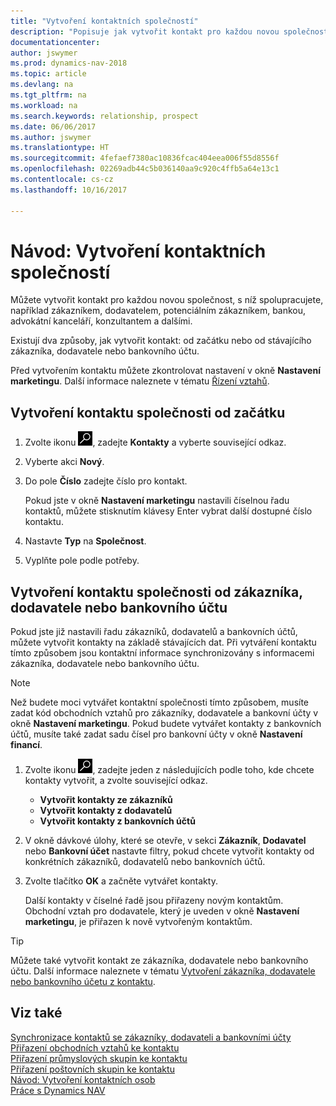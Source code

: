 ```yaml
---
title: "Vytvoření kontaktních společností"
description: "Popisuje jak vytvořit kontakt pro každou novou společnost nebo potenciální společnost, s níž spolupracujete nebo s níž máte vztah."
documentationcenter: 
author: jswymer
ms.prod: dynamics-nav-2018
ms.topic: article
ms.devlang: na
ms.tgt_pltfrm: na
ms.workload: na
ms.search.keywords: relationship, prospect
ms.date: 06/06/2017
ms.author: jswymer
ms.translationtype: HT
ms.sourcegitcommit: 4fefaef7380ac10836fcac404eea006f55d8556f
ms.openlocfilehash: 02269adb44c5b036140aa9c920c4ffb5a64e13c1
ms.contentlocale: cs-cz
ms.lasthandoff: 10/16/2017

---
```

# <a name="how-to-create-contact-companies"></a>Návod: Vytvoření kontaktních společností
Můžete vytvořit kontakt pro každou novou společnost, s níž spolupracujete, například zákazníkem, dodavatelem, potenciálním zákazníkem, bankou, advokátní kanceláří, konzultantem a dalšími.

Existují dva způsoby, jak vytvořit kontakt: od začátku nebo od stávajícího zákazníka, dodavatele nebo bankovního účtu.

Před vytvořením kontaktu můžete zkontrolovat nastavení v okně **Nastavení marketingu**. Další informace naleznete v tématu [Řízení vztahů](marketing-setup-marketing.md).

## <a name="create-a-company-contact-from-scratch"></a>Vytvoření kontaktu společnosti od začátku
1. Zvolte ikonu ![Vyhledat stránku nebo sestavu](media/ui-search/search_small.png "Ikona Vyhledat stránku nebo sestavu"), zadejte **Kontakty** a vyberte související odkaz.
2. Vyberte akci **Nový**.
3. Do pole **Číslo** zadejte číslo pro kontakt.

    Pokud jste v okně **Nastavení marketingu** nastavili číselnou řadu kontaktů, můžete stisknutím klávesy Enter vybrat další dostupné číslo kontaktu.  
4. Nastavte **Typ** na **Společnost**.
5. Vyplňte pole podle potřeby.

## <a name="to-create-a-company-contact-from-a-customer-vendor-or-bank-account"></a>Vytvoření kontaktu společnosti od zákazníka, dodavatele nebo bankovního účtu
Pokud jste již nastavili řadu zákazníků, dodavatelů a bankovních účtů, můžete vytvořit kontakty na základě stávajících dat. Při vytváření kontaktu tímto způsobem jsou kontaktní informace synchronizovány s informacemi zákazníka, dodavatele nebo bankovního účtu.

> [!NOTE]  
>   Než budete moci vytvářet kontaktní společnosti tímto způsobem, musíte zadat kód obchodních vztahů pro zákazníky, dodavatele a bankovní účty v okně **Nastavení marketingu**. Pokud budete vytvářet kontakty z bankovních účtů, musíte také zadat sadu čísel pro bankovní účty v okně **Nastavení financí**.

1. Zvolte ikonu ![Vyhledat stránku nebo sestavu](media/ui-search/search_small.png "Ikona Vyhledat stránku nebo sestavu"), zadejte jeden z následujících podle toho, kde chcete kontakty vytvořit, a zvolte související odkaz.
   * **Vytvořit kontakty ze zákazníků**
   * **Vytvořit kontakty z dodavatelů**
   * **Vytvořit kontakty z bankovních účtů**
2. V okně dávkové úlohy, které se otevře, v sekci **Zákazník**, **Dodavatel** nebo **Bankovní účet** nastavte filtry, pokud chcete vytvořit kontakty od konkrétních zákazníků, dodavatelů nebo bankovních účtů.
3. Zvolte tlačítko **OK** a začněte vytvářet kontakty.

    Další kontakty v číselné řadě jsou přiřazeny novým kontaktům. Obchodní vztah pro dodavatele, který je uveden v okně **Nastavení marketingu**, je přiřazen k nově vytvořeným kontaktům.

> [!TIP]  
>   Můžete také vytvořit kontakt ze zákazníka, dodavatele nebo bankovního účtu. Další informace naleznete v tématu [Vytvoření zákazníka, dodavatele nebo bankovního účetu z kontaktu](marketing-how-create-contacts-new-customers-vendors-bank-accounts.md).

## <a name="see-also"></a>Viz také
[Synchronizace kontaktů se zákazníky, dodavateli a bankovními účty](marketing-synchronize-contacts-customers-vendors-bank-accounts.md)  
[Přiřazení obchodních vztahů ke kontaktu](marketing-business-relations.md#AssignBusRelContact)  
[Přiřazení průmyslových skupin ke kontaktu](marketing-industry-groups.md#AssignIndustryGroupContact)  
[Přiřazení poštovních skupin ke kontaktu](marketing-mailing-groups.md#AssignMailGroupContact)  
[Návod: Vytvoření kontaktních osob](marketing-create-contact-persons.md)  
[Práce s Dynamics NAV](ui-work-product.md)

